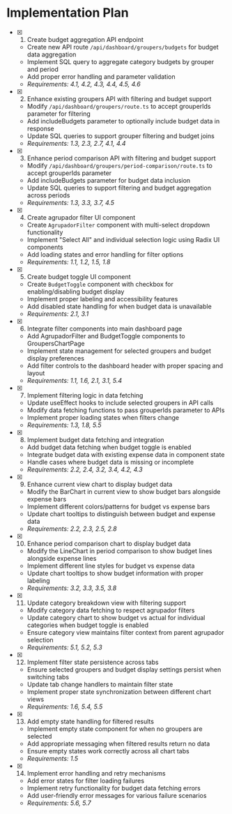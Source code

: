 # Implementation Plan

- [x] 1. Create budget aggregation API endpoint

  - Create new API route `/api/dashboard/groupers/budgets` for budget data aggregation
  - Implement SQL query to aggregate category budgets by grouper and period
  - Add proper error handling and parameter validation
  - _Requirements: 4.1, 4.2, 4.3, 4.4, 4.5, 4.6_

- [x] 2. Enhance existing groupers API with filtering and budget support

  - Modify `/api/dashboard/groupers/route.ts` to accept grouperIds parameter for filtering
  - Add includeBudgets parameter to optionally include budget data in response
  - Update SQL queries to support grouper filtering and budget joins
  - _Requirements: 1.3, 2.3, 2.7, 4.1, 4.4_

- [x] 3. Enhance period comparison API with filtering and budget support

  - Modify `/api/dashboard/groupers/period-comparison/route.ts` to accept grouperIds parameter
  - Add includeBudgets parameter for budget data inclusion
  - Update SQL queries to support filtering and budget aggregation across periods
  - _Requirements: 1.3, 3.3, 3.7, 4.5_

- [x] 4. Create agrupador filter UI component

  - Create `AgrupadorFilter` component with multi-select dropdown functionality
  - Implement "Select All" and individual selection logic using Radix UI components
  - Add loading states and error handling for filter options
  - _Requirements: 1.1, 1.2, 1.5, 1.8_

- [x] 5. Create budget toggle UI component

  - Create `BudgetToggle` component with checkbox for enabling/disabling budget display
  - Implement proper labeling and accessibility features
  - Add disabled state handling for when budget data is unavailable
  - _Requirements: 2.1, 3.1_

- [x] 6. Integrate filter components into main dashboard page

  - Add AgrupadorFilter and BudgetToggle components to GroupersChartPage
  - Implement state management for selected groupers and budget display preferences
  - Add filter controls to the dashboard header with proper spacing and layout
  - _Requirements: 1.1, 1.6, 2.1, 3.1, 5.4_

- [x] 7. Implement filtering logic in data fetching

  - Update useEffect hooks to include selected groupers in API calls
  - Modify data fetching functions to pass grouperIds parameter to APIs
  - Implement proper loading states when filters change
  - _Requirements: 1.3, 1.8, 5.5_

- [x] 8. Implement budget data fetching and integration

  - Add budget data fetching when budget toggle is enabled
  - Integrate budget data with existing expense data in component state
  - Handle cases where budget data is missing or incomplete
  - _Requirements: 2.2, 2.4, 3.2, 3.4, 4.2, 4.3_

- [x] 9. Enhance current view chart to display budget data

  - Modify the BarChart in current view to show budget bars alongside expense bars
  - Implement different colors/patterns for budget vs expense bars
  - Update chart tooltips to distinguish between budget and expense data
  - _Requirements: 2.2, 2.3, 2.5, 2.8_

- [x] 10. Enhance period comparison chart to display budget data

  - Modify the LineChart in period comparison to show budget lines alongside expense lines
  - Implement different line styles for budget vs expense data
  - Update chart tooltips to show budget information with proper labeling
  - _Requirements: 3.2, 3.3, 3.5, 3.8_

- [x] 11. Update category breakdown view with filtering support

  - Modify category data fetching to respect agrupador filters
  - Update category chart to show budget vs actual for individual categories when budget toggle is enabled
  - Ensure category view maintains filter context from parent agrupador selection
  - _Requirements: 5.1, 5.2, 5.3_

- [x] 12. Implement filter state persistence across tabs

  - Ensure selected groupers and budget display settings persist when switching tabs
  - Update tab change handlers to maintain filter state
  - Implement proper state synchronization between different chart views
  - _Requirements: 1.6, 5.4, 5.5_

- [x] 13. Add empty state handling for filtered results

  - Implement empty state component for when no groupers are selected
  - Add appropriate messaging when filtered results return no data
  - Ensure empty states work correctly across all chart tabs
  - _Requirements: 1.5_

- [x] 14. Implement error handling and retry mechanisms

  - Add error states for filter loading failures
  - Implement retry functionality for budget data fetching errors
  - Add user-friendly error messages for various failure scenarios
  - _Requirements: 5.6, 5.7_
